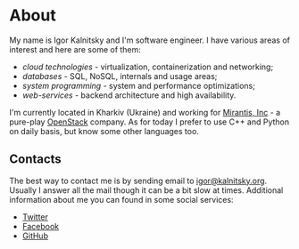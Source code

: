 About
=====

My name is Igor Kalnitsky and I'm software engineer. I have various areas
of interest and here are some of them:

* *cloud technologies* - virtualization, containerization and networking;
* *databases* - SQL, NoSQL, internals and usage areas;
* *system programming* - system and performance optimizations;
* *web-services* - backend architecture and high availability.

I'm currently located in Kharkiv (Ukraine) and working for [Mirantis, Inc] -
a pure-play [OpenStack] company. As for today I prefer to use C++ and
Python on daily basis, but know some other languages too.

[Mirantis, Inc]: http://mirantis.com/
[OpenStack]: http://www.openstack.org/


Contacts
--------

The best way to contact me is by sending email to [igor@kalnitsky.org].
Usually I answer all the mail though it can be a bit slow at times.
Additional information about me you can found in some social services:

* [Twitter]
* [Facebook]
* [GitHub]

[igor@kalnitsky.org]: mailto:igor@kalnitsky.org
[Twitter]: https://twitter.com/ikalnitsky
[Facebook]: https://www.facebook.com/ikalnitsky
[GitHub]: https://github.com/ikalnitsky/
